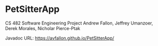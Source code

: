 # PetSitterApp
CS 482 Software Engineering Project
Andrew Fallon, Jeffrey Umanzoer, Derek Morales, Nicholar Pierce-Ptak

Javadoc URL: https://avfallon.github.io/PetSitterApp/
